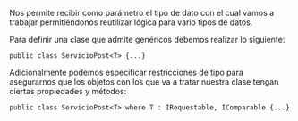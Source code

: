 Nos permite recibir como parámetro el tipo de dato con el cual vamos a trabajar permitiéndonos reutilizar lógica para vario tipos de datos.

Para definir una clase que admite genéricos debemos realizar lo siguiente:

```
public class ServicioPost<T> {...}
```

Adicionalmente podemos especificar restricciones de tipo para asegurarnos que los objetos con los que va a tratar nuestra clase tengan ciertas propiedades y métodos:

```
public class ServicioPost<T> where T : IRequestable, IComparable {...}
```